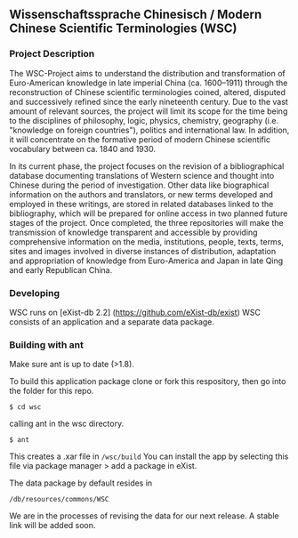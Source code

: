 ## Wissenschaftssprache Chinesisch / Modern Chinese Scientific Terminologies (WSC)
### Project Description
The WSC-Project  aims to understand the distribution and transformation of Euro-American knowledge
in late imperial China (ca. 1600–1911) through the reconstruction of Chinese scientific terminologies coined, altered, disputed and successively refined since the early nineteenth century. Due to the vast amount of relevant sources, the project will limit its scope for the time being to the disciplines of philosophy, logic, physics,
chemistry, geography (i.e. "knowledge on foreign countries"), politics and international law. In addition, it will concentrate on the formative period of modern Chinese scientific vocabulary between ca. 1840 and 1930.

In its current phase, the project focuses on the revision of a bibliographical database documenting translations of Western science and thought into Chinese during the period of investigation. Other data like biographical information on the authors and translators, or new terms developed and employed in these writings, are stored in
related databases linked to the bibliography, which will be prepared for online access in two planned future stages of the project. Once completed, the three repositories will make the transmission of knowledge transparent and accessible by providing comprehensive information on the media, institutions, people, texts, terms, sites and images
involved in diverse instances of distribution, adaptation and appropriation of knowledge from Euro-America and Japan in late Qing and early Republican China.

### Developing
WSC runs on [eXist-db 2.2] (https://github.com/eXist-db/exist)
WSC consists of an application and a separate data package. 

### Building with ant
Make sure ant is up to date (>1.8).

To build this application package clone or fork this respository, then go into the folder for this repo.
````shell
$ cd wsc
````
 calling ant in the wsc directory. 
````shell
$ ant
````
This creates a .xar file in ````/wsc/build````
You can install the app by selecting this file via package manager > add a package in eXist.

The data package by default resides in 
````
/db/resources/commons/WSC
````

We are in the processes of revising the data for our next release. 
A stable link will be added soon.
